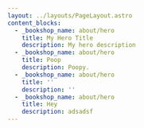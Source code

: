 ```yaml
---
layout: ../layouts/PageLayout.astro
content_blocks:
  - _bookshop_name: about/hero
    title: My Hero Title
    description: My hero description
  - _bookshop_name: about/hero
    title: Poop
    description: Poopy.
  - _bookshop_name: about/hero
    title: ''
    description: ''
  - _bookshop_name: about/hero
    title: Hey
    description: adsadsf
---
```

